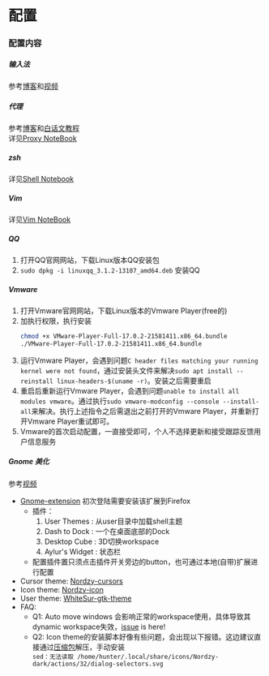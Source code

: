 # 配置
### 配置内容
##### 输入法
参考[博客](https://muzing.top/posts/3fc249cf/)和[视频](https://www.bilibili.com/video/BV1tY411q7f1/?spm_id_from=333.999.0.0)  
##### 代理
参考[博客](https://www.junz.org/post/v2_in_linux/)和[白话文教程](https://toutyrater.github.io/)  
详见[Proxy NoteBook](https://hunters-notebook.gitbook.io/proxy-notebook/basic)
##### zsh
详见[Shell Notebook](https://hunters-notebook.gitbook.io/shell-notebook/)  
##### Vim
详见[Vim NoteBook](https://hunters-notebook.gitbook.io/vim-notebook/)
##### QQ
  1. 打开QQ官网网站，下载Linux版本QQ安装包
  2. `sudo dpkg -i linuxqq_3.1.2-13107_amd64.deb` 安装QQ
##### Vmware  
  1. 打开Vmware官网网站，下载Linux版本的Vmware Player(free的)  
  2. 加执行权限，执行安装  
     ``` bash shell   
     chmod +x VMware-Player-Full-17.0.2-21581411.x86_64.bundle
     ./VMware-Player-Full-17.0.2-21581411.x86_64.bundle
     ```  
  3. 运行Vmware Player，会遇到问题`C header files matching your running kernel were not found`，通过安装头文件来解决`sudo apt install --reinstall linux-headers-$(uname -r)`。安装之后需要重启  
  4. 重启后重新运行Vmware Player，会遇到问题`unable to install all modules vmware`。通过执行`sudo vmware-modconfig --console --install-all`来解决。执行上述指令之后需退出之前打开的Vmware Player，并重新打开Vmware Player重试即可。 
  5. Vmware的首次启动配置，一直接受即可，个人不选择更新和接受跟踪反馈用户信息服务  
##### Gnome 美化  
参考[视频](https://www.bilibili.com/video/BV1KR4y127dR/?spm_id_from=333.1007.top_right_bar_window_history.content.click&vd_source=8836eda798f42e634172036484104534)  
  * [Gnome-extension](https://extensions.gnome.org/) 初次登陆需要安装该扩展到Firefox   
    - 插件：  
      1.  User Themes : 从user目录中加载shell主题
      2.  Dash to Dock : 一个在桌面底部的Dock
      3.  Desktop Cube : 3D切换workspace
      4.  Aylur's Widget : 状态栏
    - 配置插件置只须点击插件开关旁边的button，也可通过本地(自带)扩展进行配置  
  * Cursor theme: [Nordzy-cursors](https://github.com/alvatip/Nordzy-cursors)  
  * Icon theme: [Nordzy-icon](https://github.com/alvatip/Nordzy-icon)
  * User theme: [WhiteSur-gtk-theme](https://github.com/vinceliuice/WhiteSur-gtk-theme)  
  * FAQ:  
    - Q1: Auto move windows 会影响正常的workspace使用，具体导致其dynamic workspace失效，[issue](https://gitlab.gnome.org/GNOME/gnome-shell/-/issues/290) is here!  
    - Q2: Icon theme的安装脚本好像有些问题，会出现以下报错。这边建议直接通过[压缩包](https://www.pling.com/s/Gnome/p/1686927)解压，手动安装  
    `sed：无法读取 /home/hunter/.local/share/icons/Nordzy-dark/actions/32/dialog-selectors.svg`  
